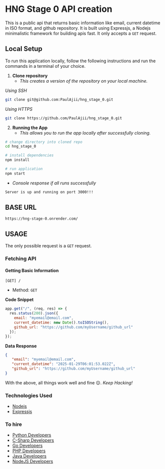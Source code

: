 # HNG Stage 0 API creation

This is a public api that returns basic information like email, current datetime in ISO format, and github repository.
It is built using Expressjs, a Nodejs minimalistic framework for building apis fast.
It only accepts a `GET` request.

## Local Setup
To run this application locally, follow the following instructions and run the commands in a terminal of your choice.

1. **Clone repository**
   - *This creates a version of the repository on your local machine.*

*Using SSH*
```bash
git clone git@github.com:PaulAjii/hng_stage_0.git
```

*Using HTTPS*
```bash
git clone https://github.com/PaulAjii/hng_stage_0.git
```

2. **Running the App**
   - *This allows you to run the app locally after successfully cloning.*
```bash
# change directory into cloned repo
cd hng_stage_0

# install dependencies
npm install

# run application
npm start
```

- *Console response if all runs successfully*
```bash
Server is up and running on port 3000!!!
```

## BASE URL
`https://hng-stage-0.onrender.com/`
## USAGE
The only possible request is a `GET` request.
### Fetching API
#### Getting Basic Information
`[GET] /`
- Method: `GET`

**Code Snippet**
```javascript
app.get("/", (req, res) => {
  res.status(200).json({
    email: "myemail@email.com",
    current_datetime: new Date().toISOString(),
    github_url: "https://github.com/myUsername/github_url"
  });
});
```

**Data Response**
```json
{
   "email": "myemail@email.com",
   "current_datetime": "2025-01-29T06:01:53.022Z",
   "github_url": "https://github.com/myUsername/github_url"
}
```

With the above, all things work well and fine 😌. *Keep Hacking!*

### Technologies Used
- [Nodejs](https://nodejs.org)
- [Expressjs](https://expressjs.com)

### To hire
- [Python Developers](https://hng.tech/hire/python-developers)
- [C-Sharp Developers](https://hng.tech/hire/csharp-developers)
- [Go Developers](https://hng.tech/hire/golang-developers)
- [PHP Developers](https://hng.tech/hire/php-developers)
- [Java Developers](https://hng.tech/hire/java-developers)
- [NodeJS Developers](https://hng.tech/hire/nodejs-developers)